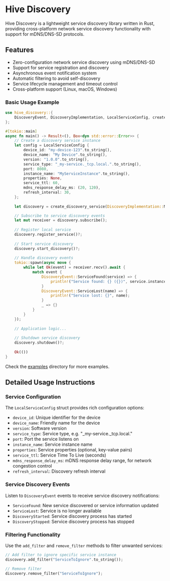 # Hive Discovery

Hive Discovery is a lightweight service discovery library written in Rust, providing cross-platform network service discovery functionality with support for mDNS/DNS-SD protocols.

## Features

- Zero-configuration network service discovery using mDNS/DNS-SD
- Support for service registration and discovery
- Asynchronous event notification system
- Automatic filtering to avoid self-discovery
- Service lifecycle management and timeout control
- Cross-platform support (Linux, macOS, Windows)

### Basic Usage Example

```rust
use hive_discovery::{
    DiscoveryEvent, DiscoveryImplementation, LocalServiceConfig, create_discovery_service
};

#[tokio::main]
async fn main() -> Result<(), Box<dyn std::error::Error>> {
    // Create a discovery service instance
    let config = LocalServiceConfig {
        device_id: "my-device-123".to_string(),
        device_name: "My Device".to_string(),
        version: "1.0.0".to_string(),
        service_type: "_my-service._tcp.local.".to_string(),
        port: 8080,
        instance_name: "MyServiceInstance".to_string(),
        properties: None,
        service_ttl: 60,
        mdns_response_delay_ms: (20, 120),
        refresh_interval: 30,
    };
    
    let discovery = create_discovery_service(DiscoveryImplementation::Mdns, config)?;

    // Subscribe to service discovery events
    let mut receiver = discovery.subscribe();
    
    // Register local service
    discovery.register_service()?;
    
    // Start service discovery
    discovery.start_discovery()?;
    
    // Handle discovery events
    tokio::spawn(async move {
        while let Ok(event) = receiver.recv().await {
            match event {
                DiscoveryEvent::ServiceFound(service) => {
                    println!("Service found: {} ({})", service.instance_name, service.service_type);
                }
                DiscoveryEvent::ServiceLost(name) => {
                    println!("Service lost: {}", name);
                }
                _ => {}
            }
        }
    });
    
    // Application logic...
    
    // Shutdown service discovery
    discovery.shutdown()?;
    
    Ok(())
}
```

Check the [examples](./examples) directory for more examples.

## Detailed Usage Instructions

### Service Configuration

The `LocalServiceConfig` struct provides rich configuration options:

- `device_id`: Unique identifier for the device
- `device_name`: Friendly name for the device
- `version`: Software version
- `service_type`: Service type, e.g. "_my-service._tcp.local."
- `port`: Port the service listens on
- `instance_name`: Service instance name
- `properties`: Service properties (optional, key-value pairs)
- `service_ttl`: Service Time To Live (seconds)
- `mdns_response_delay_ms`: mDNS response delay range, for network congestion control
- `refresh_interval`: Discovery refresh interval

### Service Discovery Events

Listen to `DiscoveryEvent` events to receive service discovery notifications:

- `ServiceFound`: New service discovered or service information updated
- `ServiceLost`: Service is no longer available
- `DiscoveryStarted`: Service discovery process has started
- `DiscoveryStopped`: Service discovery process has stopped

### Filtering Functionality

Use the `add_filter` and `remove_filter` methods to filter unwanted services:

```rust
// Add filter to ignore specific service instance
discovery.add_filter("ServiceToIgnore".to_string());

// Remove filter
discovery.remove_filter("ServiceToIgnore");
```
